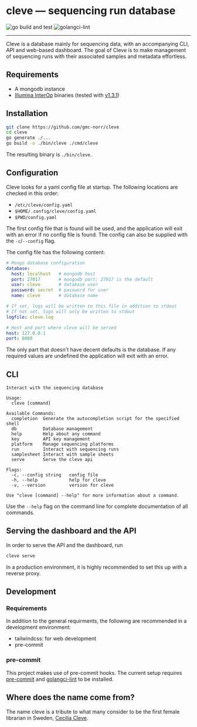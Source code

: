 # cleve &mdash; sequencing run database

![go build and test](https://github.com/gmc-norr/cleve/actions/workflows/go.yaml/badge.svg)
![golangci-lint](https://github.com/gmc-norr/cleve/actions/workflows/golangci-lint.yaml/badge.svg)

---

Cleve is a database mainly for sequencing data, with an accompanying CLI, API and web-based dashboard.
The goal of Cleve is to make management of sequencing runs with their associated samples and metadata effortless.

## Requirements

- A mongodb instance
- [Illumina InterOp](https://github.com/Illumina/interop) binaries (tested with [v1.3.1](https://github.com/Illumina/interop/releases/tag/v1.3.1))

## Installation

```bash
git clone https://github.com/gmc-norr/cleve
cd cleve
go generate ./...
go build -o ./bin/cleve ./cmd/cleve
```

The resulting binary is `./bin/cleve`.

## Configuration

Cleve looks for a yaml config file at startup.
The following locations are checked in this order:

- `/etc/cleve/config.yaml`
- `$HOME/.config/cleve/config.yaml`
- `$PWD/config.yaml`

The first config file that is found will be used, and the application will exit with an error if no config file is found.
The config can also be supplied with the `-c`/`--config` flag.

The config file has the following content:

```yaml
# Mongo database configuration
database:
  host: localhost   # mongodb host
  port: 27017       # mongodb port; 27017 is the default
  user: cleve       # database user
  password: secret  # password for user
  name: cleve       # database name

# If set, logs will be written to this file in addition to stdout
# If not set, logs will only be written to stdout
logfile: cleve.log

# Host and port where cleve will be served
host: 127.0.0.1
port: 8080
```

The only part that doesn't have decent defaults is the database.
If any required values are undefined the application will exit with an error.

## CLI

```
Interact with the sequencing database

Usage:
  cleve [command]

Available Commands:
  completion  Generate the autocompletion script for the specified shell
  db          Database management
  help        Help about any command
  key         API key management
  platform    Manage sequencing platforms
  run         Interact with sequencing runs
  samplesheet Interact with sample sheets
  serve       Serve the cleve api

Flags:
  -c, --config string   config file
  -h, --help            help for cleve
  -v, --version         version for cleve

Use "cleve [command] --help" for more information about a command.
```

Use the `--help` flag on the command line for complete documentation of all commands.

## Serving the dashboard and the API

In order to serve the API and the dashboard, run

```bash
cleve serve
```

In a production environment, it is highly recommended to set this up with a reverse proxy.

## Development

### Requirements

In addition to the general requirments, the following are recommended in a development environment:

- tailwindcss: for web development
- pre-commit

### pre-commit

This project makes use of pre-commit hooks.
The current setup requires [pre-commit](https://pre-commit.com/) and [golangci-lint](https://github.com/golangci/golangci-lint) to be installed.

## Where does the name come from?

The name cleve is a tribute to what many consider to be the first female librarian in Sweden, [Cecilia Cleve](https://en.wikipedia.org/wiki/Cecilia_Cleve).

